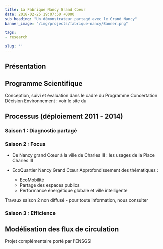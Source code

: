 ```yaml
---
title: La Fabrique Nancy Grand Coeur
date: 2018-02-25 19:07:50 +0000
sub_heading: "Un démonstrateur partagé avec le Grand Nancy"
banner_image: "/img/projects/fabrique-nancy/Banner.png"

tags:
- research

slug: ''
---
```


## Présentation

## Programme Scientifique

Conception, suivi et évaluation dans le cadre du Programme Concertation Décision Environnement : voir le site du

## Processus (déploiement 2011 - 2014)


### Saison 1 : Diagnostic partagé



### Saison 2 : Focus

- De Nancy grand Cœur à la ville de Charles III : les usages de la Place Charles III
- EcoQuartier Nancy Grand Cœur Approfondissement des thématiques :
  
  - EcoMobilité
  - Partage des espaces publics
  - Performance énergétique globale et ville intelligente


Travaux saison 2 non diffusé - pour toute information, nous consulter


### Saison 3 : Efficience


## Modélisation des flux de circulation
Projet complémentaire porté par l'ENSGSI